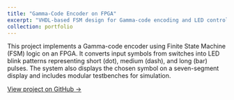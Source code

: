 ```yaml
---
title: "Gamma-Code Encoder on FPGA"
excerpt: "VHDL-based FSM design for Gamma-code encoding and LED control. <br/><img src='/images/500x300.png'>"
collection: portfolio
---
```

This project implements a Gamma-code encoder using Finite State Machine (FSM) logic on an FPGA.
It converts input symbols from switches into LED blink patterns representing short (dot), medium (dash), and long (bar) pulses.
The system also displays the chosen symbol on a seven-segment display and includes modular testbenches for simulation.

[View project on GitHub →](https://github.com/hilalgure/gamma-code-encoder-fpga)
